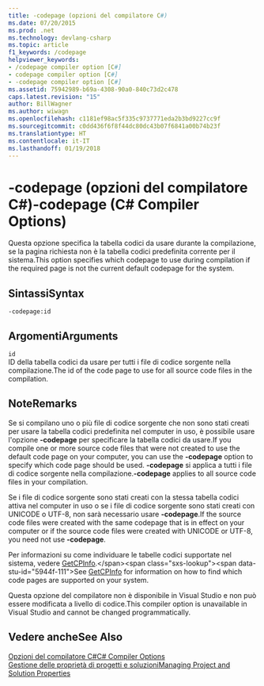 ```yaml
---
title: -codepage (opzioni del compilatore C#)
ms.date: 07/20/2015
ms.prod: .net
ms.technology: devlang-csharp
ms.topic: article
f1_keywords: /codepage
helpviewer_keywords:
- /codepage compiler option [C#]
- codepage compiler option [C#]
- -codepage compiler option [C#]
ms.assetid: 75942989-b69a-4308-90a0-840c73d2c478
caps.latest.revision: "15"
author: BillWagner
ms.author: wiwagn
ms.openlocfilehash: c1181ef98ac5f335c9737771eda2b3bd9227cc9f
ms.sourcegitcommit: c0dd436f6f8f44dc80dc43b07f6841a00b74b23f
ms.translationtype: HT
ms.contentlocale: it-IT
ms.lasthandoff: 01/19/2018
---
```

# <a name="-codepage-c-compiler-options"></a><span data-ttu-id="5944f-102">-codepage (opzioni del compilatore C#)</span><span class="sxs-lookup"><span data-stu-id="5944f-102">-codepage (C# Compiler Options)</span></span>
<span data-ttu-id="5944f-103">Questa opzione specifica la tabella codici da usare durante la compilazione, se la pagina richiesta non è la tabella codici predefinita corrente per il sistema.</span><span class="sxs-lookup"><span data-stu-id="5944f-103">This option specifies which codepage to use during compilation if the required page is not the current default codepage for the system.</span></span>  
  
## <a name="syntax"></a><span data-ttu-id="5944f-104">Sintassi</span><span class="sxs-lookup"><span data-stu-id="5944f-104">Syntax</span></span>  
  
```console  
-codepage:id  
```  
  
## <a name="arguments"></a><span data-ttu-id="5944f-105">Argomenti</span><span class="sxs-lookup"><span data-stu-id="5944f-105">Arguments</span></span>  
 `id`  
 <span data-ttu-id="5944f-106">ID della tabella codici da usare per tutti i file di codice sorgente nella compilazione.</span><span class="sxs-lookup"><span data-stu-id="5944f-106">The id of the code page to use for all source code files in the compilation.</span></span>  
  
## <a name="remarks"></a><span data-ttu-id="5944f-107">Note</span><span class="sxs-lookup"><span data-stu-id="5944f-107">Remarks</span></span>  
 <span data-ttu-id="5944f-108">Se si compilano uno o più file di codice sorgente che non sono stati creati per usare la tabella codici predefinita nel computer in uso, è possibile usare l'opzione **-codepage** per specificare la tabella codici da usare.</span><span class="sxs-lookup"><span data-stu-id="5944f-108">If you compile one or more source code files that were not created to use the default code page on your computer, you can use the **-codepage** option to specify which code page should be used.</span></span> <span data-ttu-id="5944f-109">**-codepage** si applica a tutti i file di codice sorgente nella compilazione.</span><span class="sxs-lookup"><span data-stu-id="5944f-109">**-codepage** applies to all source code files in your compilation.</span></span>  
  
 <span data-ttu-id="5944f-110">Se i file di codice sorgente sono stati creati con la stessa tabella codici attiva nel computer in uso o se i file di codice sorgente sono stati creati con UNICODE o UTF-8, non sarà necessario usare **-codepage**.</span><span class="sxs-lookup"><span data-stu-id="5944f-110">If the source code files were created with the same codepage that is in effect on your computer or if the source code files were created with UNICODE or UTF-8, you need not use **-codepage**.</span></span>  
  
 <span data-ttu-id="5944f-111">Per informazioni su come individuare le tabelle codici supportate nel sistema, vedere [GetCPInfo](https://msdn.microsoft.com/library/dd318078(VS.85).aspx).</span><span class="sxs-lookup"><span data-stu-id="5944f-111">See [GetCPInfo](https://msdn.microsoft.com/library/dd318078(VS.85).aspx) for information on how to find which code pages are supported on your system.</span></span>  
  
 <span data-ttu-id="5944f-112">Questa opzione del compilatore non è disponibile in Visual Studio e non può essere modificata a livello di codice.</span><span class="sxs-lookup"><span data-stu-id="5944f-112">This compiler option is unavailable in Visual Studio and cannot be changed programmatically.</span></span>  
  
## <a name="see-also"></a><span data-ttu-id="5944f-113">Vedere anche</span><span class="sxs-lookup"><span data-stu-id="5944f-113">See Also</span></span>  
 [<span data-ttu-id="5944f-114">Opzioni del compilatore C#</span><span class="sxs-lookup"><span data-stu-id="5944f-114">C# Compiler Options</span></span>](../../../csharp/language-reference/compiler-options/index.md)  
 [<span data-ttu-id="5944f-115">Gestione delle proprietà di progetti e soluzioni</span><span class="sxs-lookup"><span data-stu-id="5944f-115">Managing Project and Solution Properties</span></span>](/visualstudio/ide/managing-project-and-solution-properties)
